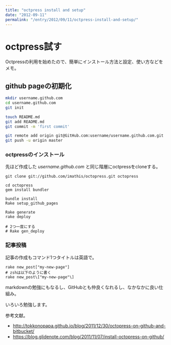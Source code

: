 ```yaml
---
title: "octpress install and setup"
date: "2012-09-11"
permalink: "/entry/2012/09/11/octpress-install-and-setup/"
---
```


# octpress試す

Octpressの利用を始めたので、簡単にインストール方法と設定、使い方などをメモ。

## github pageの初期化

```bash
mkdir username.github.com
cd username.github.com
git init

touch README.md
git add README.md
git commit -m 'first commit'

git remote add origin git@GitHub.com:username/username.github.com.git
git push -u origin master
```

### octpressのインストール

先ほど作成した _username.github.com_ と同じ階層にoctpressをcloneする。

```shell
git clone git://github.com/imathis/octopress.git octopress

cd octopress
gem install bundler

bundle install
Rake setup_github_pages

Rake generate
rake deploy

# 2つ一度にする
# Rake gen_deploy
```

### 記事投稿

記事の作成もコマンド1つタイトルは英語で。

```shell
rake new_post["my-new-page"]
# zshは以下のように書く
rake new_post\["my-new-page"\]
```

markdownの勉強にもなるし、GitHubとも仲良くなれるし、なかなかに良い仕組み。

いろいろ勉強します。

参考文献。

- <http://tokkonopapa.github.io/blog/2011/12/30/octopress-on-github-and-bitbucket/>
- <https://blog.glidenote.com/blog/2011/11/07/install-octopress-on-github/>
